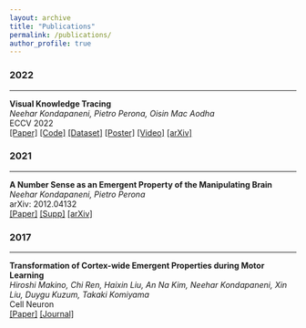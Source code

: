 ```yaml
---
layout: archive
title: "Publications"
permalink: /publications/
author_profile: true
---
```


### 2022
___
**Visual Knowledge Tracing**    
*Neehar Kondapaneni, Pietro Perona, Oisin Mac Aodha*    
ECCV 2022   
[[Paper]](../files/papers/2022/visual_knowledge_tracing.pdf) [[Code]](https://github.com/nkondapa/VisualKnowledgeTracing) [[Dataset]](https://data.caltech.edu/records/mqz96-xee20) [[Poster]](../files/papers/2022/visual_knowledge_tracing_poster.pdf) [[Video]](https://youtu.be/wAILBjyXWJw) [[arXiv]](https://arxiv.org/abs/2207.10157)

### 2021
___
**A Number Sense as an Emergent Property of the Manipulating Brain**    
*Neehar Kondapaneni, Pietro Perona*   
arXiv: 2012.04132   
[[Paper]](../files/papers/2021/number_sense_emergent.pdf) [[Supp]](../files/papers/2021/number_sense_emergent_supp.pdf) [[arXiv]](https://arxiv.org/abs/2012.04132)

### 2017
___
**Transformation of Cortex-wide Emergent Properties during Motor Learning**   
*Hiroshi Makino, Chi Ren, Haixin Liu, An Na Kim, Neehar Kondapaneni,
Xin Liu, Duygu Kuzum, Takaki Komiyama*    
Cell Neuron   
[[Paper]](../files/papers/2017/transformation_cortex_motor_learning.pdf) [[Journal]](https://www.cell.com/neuron/fulltext/S0896-6273(17)30341-0?_returnURL=https%3A%2F%2Flinkinghub.elsevier.com%2Fretrieve%2Fpii%2FS0896627317303410%3Fshowall%3Dtrue)

